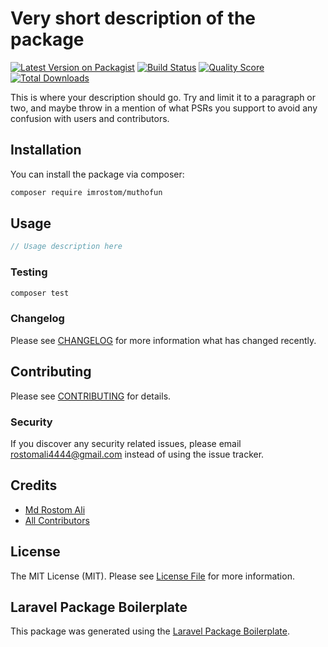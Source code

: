 # Very short description of the package

[![Latest Version on Packagist](https://img.shields.io/packagist/v/imrostom/muthofun.svg?style=flat-square)](https://packagist.org/packages/imrostom/muthofun)
[![Build Status](https://img.shields.io/travis/imrostom/muthofun/master.svg?style=flat-square)](https://travis-ci.org/imrostom/muthofun)
[![Quality Score](https://img.shields.io/scrutinizer/g/imrostom/muthofun.svg?style=flat-square)](https://scrutinizer-ci.com/g/imrostom/muthofun)
[![Total Downloads](https://img.shields.io/packagist/dt/imrostom/muthofun.svg?style=flat-square)](https://packagist.org/packages/imrostom/muthofun)

This is where your description should go. Try and limit it to a paragraph or two, and maybe throw in a mention of what PSRs you support to avoid any confusion with users and contributors.

## Installation

You can install the package via composer:

```bash
composer require imrostom/muthofun
```

## Usage

``` php
// Usage description here
```

### Testing

``` bash
composer test
```

### Changelog

Please see [CHANGELOG](CHANGELOG.md) for more information what has changed recently.

## Contributing

Please see [CONTRIBUTING](CONTRIBUTING.md) for details.

### Security

If you discover any security related issues, please email rostomali4444@gmail.com instead of using the issue tracker.

## Credits

- [Md Rostom Ali](https://github.com/imrostom)
- [All Contributors](../../contributors)

## License

The MIT License (MIT). Please see [License File](LICENSE.md) for more information.

## Laravel Package Boilerplate

This package was generated using the [Laravel Package Boilerplate](https://laravelpackageboilerplate.com).